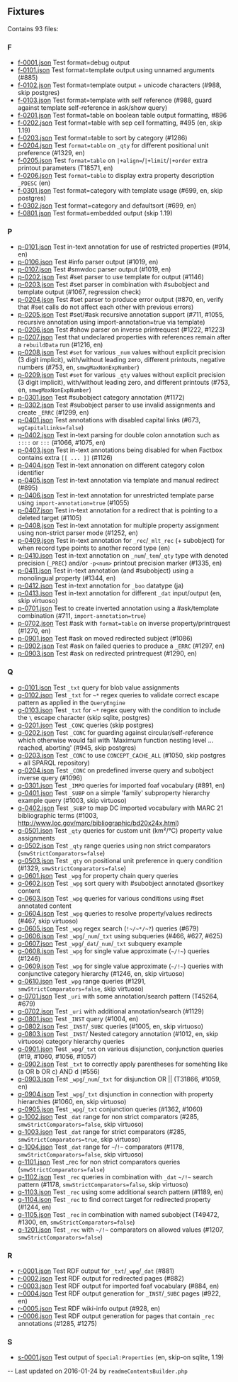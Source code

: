 ## Fixtures
Contains 93 files:

### F
* [f-0001.json](https://github.com/SemanticMediaWiki/SemanticMediaWiki/tree/master/tests/phpunit/Integration/ByJsonScript/Fixtures/f-0001.json) Test format=debug output
* [f-0101.json](https://github.com/SemanticMediaWiki/SemanticMediaWiki/tree/master/tests/phpunit/Integration/ByJsonScript/Fixtures/f-0101.json) Test format=template output using unnamed arguments (#885)
* [f-0102.json](https://github.com/SemanticMediaWiki/SemanticMediaWiki/tree/master/tests/phpunit/Integration/ByJsonScript/Fixtures/f-0102.json) Test format=template output + unicode characters (#988, skip postgres)
* [f-0103.json](https://github.com/SemanticMediaWiki/SemanticMediaWiki/tree/master/tests/phpunit/Integration/ByJsonScript/Fixtures/f-0103.json) Test format=template with self reference (#988, guard against template self-reference in ask/show query)
* [f-0201.json](https://github.com/SemanticMediaWiki/SemanticMediaWiki/tree/master/tests/phpunit/Integration/ByJsonScript/Fixtures/f-0201.json) Test format=table on boolean table output formatting, #896
* [f-0202.json](https://github.com/SemanticMediaWiki/SemanticMediaWiki/tree/master/tests/phpunit/Integration/ByJsonScript/Fixtures/f-0202.json) Test format=table with sep cell formatting, #495 (en, skip 1.19)
* [f-0203.json](https://github.com/SemanticMediaWiki/SemanticMediaWiki/tree/master/tests/phpunit/Integration/ByJsonScript/Fixtures/f-0203.json) Test format=table to sort by category (#1286)
* [f-0204.json](https://github.com/SemanticMediaWiki/SemanticMediaWiki/tree/master/tests/phpunit/Integration/ByJsonScript/Fixtures/f-0204.json) Test `format=table` on `_qty` for different positional unit preference (#1329, en)
* [f-0205.json](https://github.com/SemanticMediaWiki/SemanticMediaWiki/tree/master/tests/phpunit/Integration/ByJsonScript/Fixtures/f-0205.json) Test `format=table` on `|+align=`/`|+limit`/`|+order` extra printout parameters (T18571, en)
* [f-0206.json](https://github.com/SemanticMediaWiki/SemanticMediaWiki/tree/master/tests/phpunit/Integration/ByJsonScript/Fixtures/f-0206.json) Test `format=table` to display extra property description `_PDESC` (en)
* [f-0301.json](https://github.com/SemanticMediaWiki/SemanticMediaWiki/tree/master/tests/phpunit/Integration/ByJsonScript/Fixtures/f-0301.json) Test format=category with template usage (#699, en, skip postgres)
* [f-0302.json](https://github.com/SemanticMediaWiki/SemanticMediaWiki/tree/master/tests/phpunit/Integration/ByJsonScript/Fixtures/f-0302.json) Test format=category and defaultsort (#699, en)
* [f-0801.json](https://github.com/SemanticMediaWiki/SemanticMediaWiki/tree/master/tests/phpunit/Integration/ByJsonScript/Fixtures/f-0801.json) Test format=embedded output (skip 1.19)

### P
* [p-0101.json](https://github.com/SemanticMediaWiki/SemanticMediaWiki/tree/master/tests/phpunit/Integration/ByJsonScript/Fixtures/p-0101.json) Test in-text annotation for use of restricted properties (#914, en)
* [p-0106.json](https://github.com/SemanticMediaWiki/SemanticMediaWiki/tree/master/tests/phpunit/Integration/ByJsonScript/Fixtures/p-0106.json) Test #info parser output (#1019, en)
* [p-0107.json](https://github.com/SemanticMediaWiki/SemanticMediaWiki/tree/master/tests/phpunit/Integration/ByJsonScript/Fixtures/p-0107.json) Test #smwdoc parser output (#1019, en)
* [p-0202.json](https://github.com/SemanticMediaWiki/SemanticMediaWiki/tree/master/tests/phpunit/Integration/ByJsonScript/Fixtures/p-0202.json) Test #set parser to use template for output (#1146)
* [p-0203.json](https://github.com/SemanticMediaWiki/SemanticMediaWiki/tree/master/tests/phpunit/Integration/ByJsonScript/Fixtures/p-0203.json) Test #set parser in combination with #subobject and template output (#1067, regression check)
* [p-0204.json](https://github.com/SemanticMediaWiki/SemanticMediaWiki/tree/master/tests/phpunit/Integration/ByJsonScript/Fixtures/p-0204.json) Test #set parser to produce error output (#870, en, verify that #set calls do not affect each other with previous errors)
* [p-0205.json](https://github.com/SemanticMediaWiki/SemanticMediaWiki/tree/master/tests/phpunit/Integration/ByJsonScript/Fixtures/p-0205.json) Test #set/#ask recursive annotation support (#711, #1055, recursive annotation using import-annotation=true via template)
* [p-0206.json](https://github.com/SemanticMediaWiki/SemanticMediaWiki/tree/master/tests/phpunit/Integration/ByJsonScript/Fixtures/p-0206.json) Test #show parser on inverse printrequest (#1222, #1223)
* [p-0207.json](https://github.com/SemanticMediaWiki/SemanticMediaWiki/tree/master/tests/phpunit/Integration/ByJsonScript/Fixtures/p-0207.json) Test that undeclared properties with references remain after a `rebuildData` run (#1216, en)
* [p-0208.json](https://github.com/SemanticMediaWiki/SemanticMediaWiki/tree/master/tests/phpunit/Integration/ByJsonScript/Fixtures/p-0208.json) Test `#set` for various `_num` values without explicit precision (3 digit implicit), with/without leading zero, different printouts, negative numbers (#753, en, `smwgMaxNonExpNumber`)
* [p-0209.json](https://github.com/SemanticMediaWiki/SemanticMediaWiki/tree/master/tests/phpunit/Integration/ByJsonScript/Fixtures/p-0209.json) Test `#set` for various `_qty` values without explicit precision (3 digit implicit), with/without leading zero, and different printouts (#753, en, `smwgMaxNonExpNumber`)
* [p-0301.json](https://github.com/SemanticMediaWiki/SemanticMediaWiki/tree/master/tests/phpunit/Integration/ByJsonScript/Fixtures/p-0301.json) Test #subobject category annotation (#1172)
* [p-0302.json](https://github.com/SemanticMediaWiki/SemanticMediaWiki/tree/master/tests/phpunit/Integration/ByJsonScript/Fixtures/p-0302.json) Test #subobject parser to use invalid assignments and create `_ERRC` (#1299, en)
* [p-0401.json](https://github.com/SemanticMediaWiki/SemanticMediaWiki/tree/master/tests/phpunit/Integration/ByJsonScript/Fixtures/p-0401.json) Test annotations with disabled capital links (#673, `wgCapitalLinks=false`)
* [p-0402.json](https://github.com/SemanticMediaWiki/SemanticMediaWiki/tree/master/tests/phpunit/Integration/ByJsonScript/Fixtures/p-0402.json) Test in-text parsing for double colon annotation such as `::::` or `:::` (#1066, #1075, en)
* [p-0403.json](https://github.com/SemanticMediaWiki/SemanticMediaWiki/tree/master/tests/phpunit/Integration/ByJsonScript/Fixtures/p-0403.json) Test in-text annotations being disabled for when Factbox contains extra `[[ ... ]]` (#1126)
* [p-0404.json](https://github.com/SemanticMediaWiki/SemanticMediaWiki/tree/master/tests/phpunit/Integration/ByJsonScript/Fixtures/p-0404.json) Test in-text annonation on different category colon identifier
* [p-0405.json](https://github.com/SemanticMediaWiki/SemanticMediaWiki/tree/master/tests/phpunit/Integration/ByJsonScript/Fixtures/p-0405.json) Test in-text annotation via template and manual redirect (#895)
* [p-0406.json](https://github.com/SemanticMediaWiki/SemanticMediaWiki/tree/master/tests/phpunit/Integration/ByJsonScript/Fixtures/p-0406.json) Test in-text annotation for unrestricted template parse using `import-annotation=true` (#1055)
* [p-0407.json](https://github.com/SemanticMediaWiki/SemanticMediaWiki/tree/master/tests/phpunit/Integration/ByJsonScript/Fixtures/p-0407.json) Test in-text annotation for a redirect that is pointing to a deleted target (#1105)
* [p-0408.json](https://github.com/SemanticMediaWiki/SemanticMediaWiki/tree/master/tests/phpunit/Integration/ByJsonScript/Fixtures/p-0408.json) Test in-text annotation for multiple property assignment using non-strict parser mode (#1252, en)
* [p-0409.json](https://github.com/SemanticMediaWiki/SemanticMediaWiki/tree/master/tests/phpunit/Integration/ByJsonScript/Fixtures/p-0409.json) Test in-text annotation for `_rec`/`_mlt_rec` (+ subobject) for when record type points to another record type (en)
* [p-0410.json](https://github.com/SemanticMediaWiki/SemanticMediaWiki/tree/master/tests/phpunit/Integration/ByJsonScript/Fixtures/p-0410.json) Test in-text annotation on `_num`/`_tem`/`_qty` type with denoted precision (`_PREC`) and/or `-p<num>` printout precision marker (#1335, en)
* [p-0411.json](https://github.com/SemanticMediaWiki/SemanticMediaWiki/tree/master/tests/phpunit/Integration/ByJsonScript/Fixtures/p-0411.json) Test in-text annotation (and #subobject) using a monolingual property (#1344, en)
* [p-0412.json](https://github.com/SemanticMediaWiki/SemanticMediaWiki/tree/master/tests/phpunit/Integration/ByJsonScript/Fixtures/p-0412.json) Test in-text annotation for `_boo` datatype (ja)
* [p-0413.json](https://github.com/SemanticMediaWiki/SemanticMediaWiki/tree/master/tests/phpunit/Integration/ByJsonScript/Fixtures/p-0413.json) Test in-text annotation for different `_dat` input/output (en, skip virtuoso)
* [p-0701.json](https://github.com/SemanticMediaWiki/SemanticMediaWiki/tree/master/tests/phpunit/Integration/ByJsonScript/Fixtures/p-0701.json) Test to create inverted annotation using a #ask/template combination (#711, `import-annotation=true`)
* [p-0702.json](https://github.com/SemanticMediaWiki/SemanticMediaWiki/tree/master/tests/phpunit/Integration/ByJsonScript/Fixtures/p-0702.json) Test #ask with `format=table` on inverse property/printrquest (#1270, en)
* [p-0901.json](https://github.com/SemanticMediaWiki/SemanticMediaWiki/tree/master/tests/phpunit/Integration/ByJsonScript/Fixtures/p-0901.json) Test #ask on moved redirected subject (#1086)
* [p-0902.json](https://github.com/SemanticMediaWiki/SemanticMediaWiki/tree/master/tests/phpunit/Integration/ByJsonScript/Fixtures/p-0902.json) Test #ask on failed queries to produce a `_ERRC` (#1297, en)
* [p-0903.json](https://github.com/SemanticMediaWiki/SemanticMediaWiki/tree/master/tests/phpunit/Integration/ByJsonScript/Fixtures/p-0903.json) Test #ask on redirected printrequest (#1290, en)

### Q
* [q-0101.json](https://github.com/SemanticMediaWiki/SemanticMediaWiki/tree/master/tests/phpunit/Integration/ByJsonScript/Fixtures/q-0101.json) Test `_txt` query for blob value assignments
* [q-0102.json](https://github.com/SemanticMediaWiki/SemanticMediaWiki/tree/master/tests/phpunit/Integration/ByJsonScript/Fixtures/q-0102.json) Test `_txt` for `~*` regex queries to validate correct escape pattern as applied in the `QueryEngine`
* [q-0103.json](https://github.com/SemanticMediaWiki/SemanticMediaWiki/tree/master/tests/phpunit/Integration/ByJsonScript/Fixtures/q-0103.json) Test `_txt` for `~*` regex query with the condition to include the `\` escape character (skip sqlite, postgres)
* [q-0201.json](https://github.com/SemanticMediaWiki/SemanticMediaWiki/tree/master/tests/phpunit/Integration/ByJsonScript/Fixtures/q-0201.json) Test `_CONC` queries (skip postgres)
* [q-0202.json](https://github.com/SemanticMediaWiki/SemanticMediaWiki/tree/master/tests/phpunit/Integration/ByJsonScript/Fixtures/q-0202.json) Test `_CONC` for guarding against circular/self-reference which otherwise would fail with 'Maximum function nesting level ... reached, aborting' (#945, skip postgres)
* [q-0203.json](https://github.com/SemanticMediaWiki/SemanticMediaWiki/tree/master/tests/phpunit/Integration/ByJsonScript/Fixtures/q-0203.json) Test `_CONC` to use `CONCEPT_CACHE_ALL` (#1050, skip postgres + all SPARQL repository)
* [q-0204.json](https://github.com/SemanticMediaWiki/SemanticMediaWiki/tree/master/tests/phpunit/Integration/ByJsonScript/Fixtures/q-0204.json) Test `_CONC` on predefined inverse query and subobject inverse query (#1096)
* [q-0301.json](https://github.com/SemanticMediaWiki/SemanticMediaWiki/tree/master/tests/phpunit/Integration/ByJsonScript/Fixtures/q-0301.json) Test `_IMPO` queries for imported foaf vocabulary (#891, en)
* [q-0401.json](https://github.com/SemanticMediaWiki/SemanticMediaWiki/tree/master/tests/phpunit/Integration/ByJsonScript/Fixtures/q-0401.json) Test `_SUBP` on a simple 'family' subproperty hierarchy example query (#1003, skip virtuoso)
* [q-0402.json](https://github.com/SemanticMediaWiki/SemanticMediaWiki/tree/master/tests/phpunit/Integration/ByJsonScript/Fixtures/q-0402.json) Test `_SUBP` to map DC imported vocabulary with MARC 21 bibliographic terms (#1003, http://www.loc.gov/marc/bibliographic/bd20x24x.html)
* [q-0501.json](https://github.com/SemanticMediaWiki/SemanticMediaWiki/tree/master/tests/phpunit/Integration/ByJsonScript/Fixtures/q-0501.json) Test `_qty` queries for custom unit (km²/°C) property value assignments
* [q-0502.json](https://github.com/SemanticMediaWiki/SemanticMediaWiki/tree/master/tests/phpunit/Integration/ByJsonScript/Fixtures/q-0502.json) Test `_qty` range queries using non strict comparators (`smwStrictComparators=false`)
* [q-0503.json](https://github.com/SemanticMediaWiki/SemanticMediaWiki/tree/master/tests/phpunit/Integration/ByJsonScript/Fixtures/q-0503.json) Test `_qty` on positional unit preference in query condition (#1329, `smwStrictComparators=false`)
* [q-0601.json](https://github.com/SemanticMediaWiki/SemanticMediaWiki/tree/master/tests/phpunit/Integration/ByJsonScript/Fixtures/q-0601.json) Test `_wpg` for property chain query queries
* [q-0602.json](https://github.com/SemanticMediaWiki/SemanticMediaWiki/tree/master/tests/phpunit/Integration/ByJsonScript/Fixtures/q-0602.json) Test `_wpg` sort query with #subobject annotated @sortkey content
* [q-0603.json](https://github.com/SemanticMediaWiki/SemanticMediaWiki/tree/master/tests/phpunit/Integration/ByJsonScript/Fixtures/q-0603.json) Test `_wpg` queries for various conditions using #set annotated content
* [q-0604.json](https://github.com/SemanticMediaWiki/SemanticMediaWiki/tree/master/tests/phpunit/Integration/ByJsonScript/Fixtures/q-0604.json) Test `_wpg` queries to resolve property/values redirects (#467, skip virtuoso)
* [q-0605.json](https://github.com/SemanticMediaWiki/SemanticMediaWiki/tree/master/tests/phpunit/Integration/ByJsonScript/Fixtures/q-0605.json) Test `_wpg` regex search (`!~/~*/~?`) queries (#679)
* [q-0606.json](https://github.com/SemanticMediaWiki/SemanticMediaWiki/tree/master/tests/phpunit/Integration/ByJsonScript/Fixtures/q-0606.json) Test `_wpg`/`_num`/`_txt` using subqueries (#466, #627, #625)
* [q-0607.json](https://github.com/SemanticMediaWiki/SemanticMediaWiki/tree/master/tests/phpunit/Integration/ByJsonScript/Fixtures/q-0607.json) Test `_wpg`/`_dat`/`_num`/`_txt` subquery example
* [q-0608.json](https://github.com/SemanticMediaWiki/SemanticMediaWiki/tree/master/tests/phpunit/Integration/ByJsonScript/Fixtures/q-0608.json) Test `_wpg` for single value approximate (`~/!~`) queries (#1246)
* [q-0609.json](https://github.com/SemanticMediaWiki/SemanticMediaWiki/tree/master/tests/phpunit/Integration/ByJsonScript/Fixtures/q-0609.json) Test `_wpg` for single value approximate (`~/!~`) queries with conjunctive category hierarchy (#1246, en, skip virtuoso)
* [q-0610.json](https://github.com/SemanticMediaWiki/SemanticMediaWiki/tree/master/tests/phpunit/Integration/ByJsonScript/Fixtures/q-0610.json) Test `_wpg` range queries (#1291, `smwStrictComparators=false`, skip virtuoso)
* [q-0701.json](https://github.com/SemanticMediaWiki/SemanticMediaWiki/tree/master/tests/phpunit/Integration/ByJsonScript/Fixtures/q-0701.json) Test `_uri` with some annotation/search pattern (T45264, #679)
* [q-0702.json](https://github.com/SemanticMediaWiki/SemanticMediaWiki/tree/master/tests/phpunit/Integration/ByJsonScript/Fixtures/q-0702.json) Test `_uri` with additional annotation/search (#1129)
* [q-0801.json](https://github.com/SemanticMediaWiki/SemanticMediaWiki/tree/master/tests/phpunit/Integration/ByJsonScript/Fixtures/q-0801.json) Test `_INST` query (#1004, en)
* [q-0802.json](https://github.com/SemanticMediaWiki/SemanticMediaWiki/tree/master/tests/phpunit/Integration/ByJsonScript/Fixtures/q-0802.json) Test `_INST`/`_SUBC` queries (#1005, en, skip virtuoso)
* [q-0803.json](https://github.com/SemanticMediaWiki/SemanticMediaWiki/tree/master/tests/phpunit/Integration/ByJsonScript/Fixtures/q-0803.json) Test `_INST`/ Nested category annotation (#1012, en, skip virtuoso) category hierarchy queries
* [q-0901.json](https://github.com/SemanticMediaWiki/SemanticMediaWiki/tree/master/tests/phpunit/Integration/ByJsonScript/Fixtures/q-0901.json) Test `_wpg`/`_txt` on various disjunction, conjunction queries (#19, #1060, #1056, #1057)
* [q-0902.json](https://github.com/SemanticMediaWiki/SemanticMediaWiki/tree/master/tests/phpunit/Integration/ByJsonScript/Fixtures/q-0902.json) Test `_txt` to correctly apply parentheses for somehting like (a OR b OR c) AND d (#556)
* [q-0903.json](https://github.com/SemanticMediaWiki/SemanticMediaWiki/tree/master/tests/phpunit/Integration/ByJsonScript/Fixtures/q-0903.json) Test `_wpg`/`_num`/`_txt` for disjunction OR || (T31866, #1059, en)
* [q-0904.json](https://github.com/SemanticMediaWiki/SemanticMediaWiki/tree/master/tests/phpunit/Integration/ByJsonScript/Fixtures/q-0904.json) Test `_wpg`/`_txt` disjunction in connection with property hierarchies (#1060, en, skip virtuoso)
* [q-0905.json](https://github.com/SemanticMediaWiki/SemanticMediaWiki/tree/master/tests/phpunit/Integration/ByJsonScript/Fixtures/q-0905.json) Test `_wpg`/`_txt` conjunction queries (#1362, #1060)
* [q-1002.json](https://github.com/SemanticMediaWiki/SemanticMediaWiki/tree/master/tests/phpunit/Integration/ByJsonScript/Fixtures/q-1002.json) Test `_dat` range for non strict comparators (#285, `smwStrictComparators=false`, skip virtuoso)
* [q-1003.json](https://github.com/SemanticMediaWiki/SemanticMediaWiki/tree/master/tests/phpunit/Integration/ByJsonScript/Fixtures/q-1003.json) Test `_dat` range for strict comparators (#285, `smwStrictComparators=true`, skip virtuoso)
* [q-1004.json](https://github.com/SemanticMediaWiki/SemanticMediaWiki/tree/master/tests/phpunit/Integration/ByJsonScript/Fixtures/q-1004.json) Test `_dat` range for `~`/`!~` comparators (#1178, `smwStrictComparators=false`, skip virtuoso)
* [q-1101.json](https://github.com/SemanticMediaWiki/SemanticMediaWiki/tree/master/tests/phpunit/Integration/ByJsonScript/Fixtures/q-1101.json) Test _rec for non strict comparators queries (`smwStrictComparators=false`)
* [q-1102.json](https://github.com/SemanticMediaWiki/SemanticMediaWiki/tree/master/tests/phpunit/Integration/ByJsonScript/Fixtures/q-1102.json) Test `_rec` queries in combination with `_dat` `~/!~` search pattern (#1178, `smwStrictComparators=false`, skip virtuoso)
* [q-1103.json](https://github.com/SemanticMediaWiki/SemanticMediaWiki/tree/master/tests/phpunit/Integration/ByJsonScript/Fixtures/q-1103.json) Test `_rec` using some additional search pattern (#1189, en)
* [q-1104.json](https://github.com/SemanticMediaWiki/SemanticMediaWiki/tree/master/tests/phpunit/Integration/ByJsonScript/Fixtures/q-1104.json) Test `_rec` to find correct target for redirected property (#1244, en)
* [q-1105.json](https://github.com/SemanticMediaWiki/SemanticMediaWiki/tree/master/tests/phpunit/Integration/ByJsonScript/Fixtures/q-1105.json) Test `_rec` in combination with named subobject (T49472, #1300, en, `smwStrictComparators=false`)
* [q-1201.json](https://github.com/SemanticMediaWiki/SemanticMediaWiki/tree/master/tests/phpunit/Integration/ByJsonScript/Fixtures/q-1201.json) Test `_rec` with `~/!~` comparators on allowed values (#1207, `smwStrictComparators=false`)

### R
* [r-0001.json](https://github.com/SemanticMediaWiki/SemanticMediaWiki/tree/master/tests/phpunit/Integration/ByJsonScript/Fixtures/r-0001.json) Test RDF output for `_txt`/`_wpg`/`_dat` (#881)
* [r-0002.json](https://github.com/SemanticMediaWiki/SemanticMediaWiki/tree/master/tests/phpunit/Integration/ByJsonScript/Fixtures/r-0002.json) Test RDF output for redirected pages (#882)
* [r-0003.json](https://github.com/SemanticMediaWiki/SemanticMediaWiki/tree/master/tests/phpunit/Integration/ByJsonScript/Fixtures/r-0003.json) Test RDF output for imported foaf vocabulary (#884, en)
* [r-0004.json](https://github.com/SemanticMediaWiki/SemanticMediaWiki/tree/master/tests/phpunit/Integration/ByJsonScript/Fixtures/r-0004.json) Test RDF output generation for `_INST`/`_SUBC` pages (#922, en)
* [r-0005.json](https://github.com/SemanticMediaWiki/SemanticMediaWiki/tree/master/tests/phpunit/Integration/ByJsonScript/Fixtures/r-0005.json) Test RDF wiki-info output (#928, en)
* [r-0006.json](https://github.com/SemanticMediaWiki/SemanticMediaWiki/tree/master/tests/phpunit/Integration/ByJsonScript/Fixtures/r-0006.json) Test RDF output generation for pages that contain `_rec` annotations (#1285, #1275)

### S
* [s-0001.json](https://github.com/SemanticMediaWiki/SemanticMediaWiki/tree/master/tests/phpunit/Integration/ByJsonScript/Fixtures/s-0001.json) Test output of `Special:Properties` (en, skip-on sqlite, 1.19)

-- Last updated on 2016-01-24 by `readmeContentsBuilder.php`
